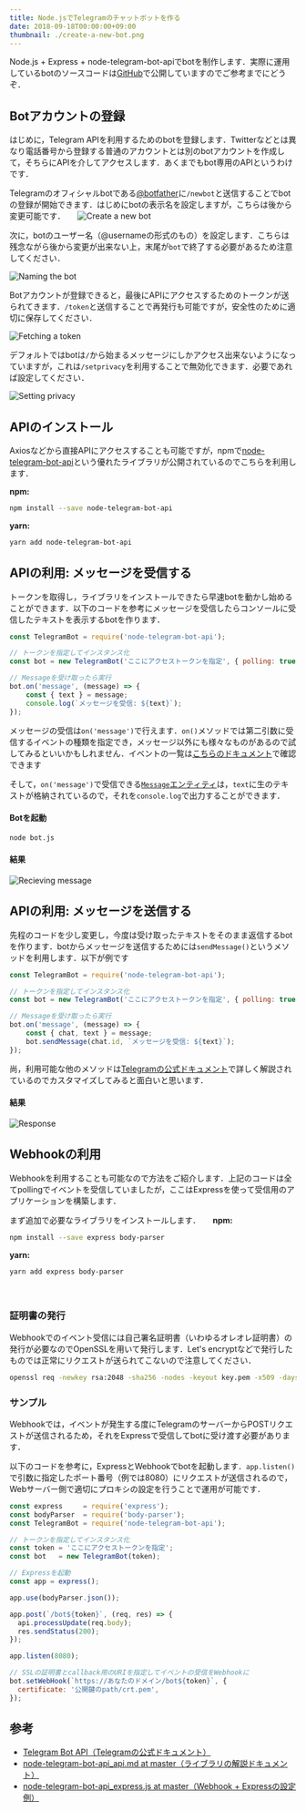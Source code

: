 ```yaml
---
title: Node.jsでTelegramのチャットボットを作る
date: 2018-09-18T00:00:00+09:00
thumbnail: ./create-a-new-bot.png
---
```


Node.js + Express + node-telegram-bot-apiでbotを制作します．実際に運用しているbotのソースコードは[GitHub](https://github.com/neetshin/minazuki-bot)で公開していますのでご参考までにどうぞ．

## Botアカウントの登録

はじめに，Telegram APIを利用するためのbotを登録します．Twitterなどとは異なり電話番号から登録する普通のアカウントとは別のbotアカウントを作成して，そちらにAPIを介してアクセスします．あくまでもbot専用のAPIというわけです．

Telegramのオフィシャルbotである[@botfather](https://t.me/botfather)に`/newbot`と送信することでbotの登録が開始できます．はじめにbotの表示名を設定しますが，こちらは後から変更可能です．
　
![Create a new bot](./create-a-new-bot.png)

次に，botのユーザー名（@usernameの形式のもの）を設定します．こちらは残念ながら後から変更が出来ない上，末尾が`bot`で終了する必要があるため注意してください．

![Naming the bot](./naming-bot.png)

Botアカウントが登録できると，最後にAPIにアクセスするためのトークンが送られてきます．`/token`と送信することで再発行も可能ですが，安全性のために適切に保存してください．

![Fetching a token](./fetching-token.png)

デフォルトではbotは`/`から始まるメッセージにしかアクセス出来ないようになっていますが，これは`/setprivacy`を利用することで無効化できます．必要であれば設定してください．

![Setting privacy](./setting-privacy.png)

## APIのインストール
Axiosなどから直接APIにアクセスすることも可能ですが，npmで[node-telegram-bot-api](https://github.com/yagop/node-telegram-bot-api)という優れたライブラリが公開されているのでこちらを利用します．

**npm:**

```sh
npm install --save node-telegram-bot-api
```

**yarn:**

```sh
yarn add node-telegram-bot-api
```

## APIの利用: メッセージを受信する
トークンを取得し，ライブラリをインストールできたら早速botを動かし始めることができます．以下のコードを参考にメッセージを受信したらコンソールに受信したテキストを表示するbotを作ります．

```bot.js
const TelegramBot = require('node-telegram-bot-api');

// トークンを指定してインスタンス化
const bot = new TelegramBot('ここにアクセストークンを指定', { polling: true });

// Messageを受け取ったら実行
bot.on('message', (message) => {
	const { text } = message;
	console.log(`メッセージを受信: ${text}`);
});
```

メッセージの受信は`on('message')`で行えます．`on()`メソッドでは第二引数に受信するイベントの種類を指定でき，メッセージ以外にも様々なものがあるので試してみるといいかもしれません．イベントの一覧は[こちらのドキュメント](https://github.com/yagop/node-telegram-bot-api/blob/master/doc/usage.md#events)で確認できます

そして，`on('message')`で受信できる[`Message`エンティティ](https://core.telegram.org/bots/api#message)は，`text`に生のテキストが格納されているので，それを`console.log`で出力することができます．

#### Botを起動

```sh
node bot.js
```

#### 結果
![Recieving message](./recieving-message.png)

## APIの利用: メッセージを送信する
先程のコードを少し変更し，今度は受け取ったテキストをそのまま返信するbotを作ります．botからメッセージを送信するためには`sendMessage()`というメソッドを利用します．以下が例です

```javascript
const TelegramBot = require('node-telegram-bot-api');

// トークンを指定してインスタンス化
const bot = new TelegramBot('ここにアクセストークンを指定', { polling: true });

// Messageを受け取ったら実行
bot.on('message', (message) => {
	const { chat, text } = message;
	bot.sendMessage(chat.id, `メッセージを受信: ${text}`);
});
```

尚，利用可能な他のメソッドは[Telegramの公式ドキュメント](https://core.telegram.org/bots/api#available-methods)で詳しく解説されているのでカスタマイズしてみると面白いと思います．

#### 結果
![Response](./respond-to-message.png)

## Webhookの利用
Webhookを利用することも可能なので方法をご紹介します．上記のコードは全てpollingでイベントを受信していましたが，ここはExpressを使って受信用のアプリケーションを構築します．

まず追加で必要なライブラリをインストールします．
　
**npm:**　

```sh
npm install --save express body-parser
```

**yarn:**

```sh
yarn add express body-parser
```
　
### 証明書の発行
Webhookでのイベント受信には自己署名証明書（いわゆるオレオレ証明書）の発行が必要なのでOpenSSLを用いて発行します．Let's encryptなどで発行したものでは正常にリクエストが送られてこないので注意してください．

```sh
openssl req -newkey rsa:2048 -sha256 -nodes -keyout key.pem -x509 -days 365 -out cert.pem
```

### サンプル
Webhookでは，イベントが発生する度にTelegramのサーバーからPOSTリクエストが送信されるため，それをExpressで受信してbotに受け渡す必要があります．

以下のコードを参考に，ExpressとWebhookでbotを起動します．`app.listen()`で引数に指定したポート番号（例では8080）にリクエストが送信されるので，Webサーバー側で適切にプロキシの設定を行うことで運用が可能です．

```javascript
const express     = require('express');
const bodyParser  = require('body-parser');
const TelegramBot = require('node-telegram-bot-api');

// トークンを指定してインスタンス化
const token = 'ここにアクセストークンを指定';
const bot   = new TelegramBot(token);

// Expressを起動
const app = express();

app.use(bodyParser.json());

app.post(`/bot${token}`, (req, res) => {
  api.processUpdate(req.body);
  res.sendStatus(200);
});

app.listen(8080);

// SSLの証明書とcallback用のURIを指定してイベントの受信をWebhookに
bot.setWebHook(`https://あなたのドメイン/bot${token}`, {
  certificate: '公開鍵のpath/crt.pem',
});
```

## 参考
- [Telegram Bot API（Telegramの公式ドキュメント）](https://core.telegram.org/bots/api)
- [node-telegram-bot-api_api.md at master（ライブラリの解説ドキュメント）](https://github.com/yagop/node-telegram-bot-api/blob/master/doc/api.md)
- [node-telegram-bot-api_express.js at master（Webhook + Expressの設定例）](https://github.com/yagop/node-telegram-bot-api/blob/master/examples/webhook/express.js)
